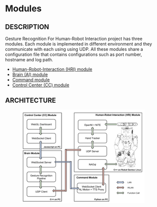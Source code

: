 Modules
==================================================================

DESCRIPTION
--------------------------------------
Gesture Recognition For Human-Robot Interaction project has three modules.
Each module is implemented in different environment and they communicate with each using using UDP.
All these modules share a configuration file that contains configurations such as port number, hostname and log path.

- [Human-Robot-Interaction (HRI) module](human-robot-interaction/README.md)
- [Brain (AI) module](human-robot-interaction/README.md)
- [Command module](command/README.md)
- [Control Center (CC) module](control-center/README.md)

ARCHITECTURE
--------------------------------------
<p align="center">
<img src="../figure/content/hri-architecture.jpg" alt="Architecture" width=80% height=80%/>
</p>




